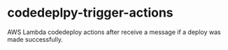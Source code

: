 # codedeplpy-trigger-actions
AWS Lambda codedeploy actions after receive a message if a deploy was made successfully.
